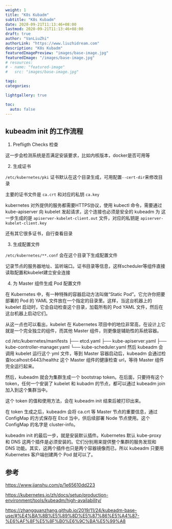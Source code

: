 ```yaml
---
weight: 1
title: "K8s Kubadm"
subtitle: "K8s Kubadm"
date: 2020-09-21T11:13:46+08:00
lastmod: 2020-09-21T11:13:46+08:00
draft: true
author: "VanLiuZhi"
authorLink: "https://www.liuzhidream.com"
description: "K8s Kubadm"
featuredImagePreview: "images/base-image.jpg"
featuredImage: "/images/base-image.jpg"
# resources:
# - name: "featured-image"
#   src: "images/base-image.jpg"

tags: 
categories: 

lightgallery: true

toc:
  auto: false
---
```




<!--more-->

## kubeadm init 的工作流程

1. Prefligth Checks 检查

这一步会检测系统是否满足安装要求，比如内核版本，docker是否可用等

2. 生成证书

`/etc/kubernetes/pki` 证书默认在这个目录生成，可用配置`--cert-dir`来修改目录

主要的证书文件是 `ca.crt` 和对应的私钥 `ca.key`

kubernetes 对外提供的服务都需要HTTPS协议，使用 kubectl 命令，需要通过 kube-apiserver 向 kubelet 发起请求，这个连接也必须是安全的
kubeadm 为 这一步生成的是 `apiserver-kubelet-client.out` 文件，对应的私钥是 `apiserver-kubelet-client.key`

还有其它很多证书，自行查看目录

3. 生成配置文件

`/etc/kubernetes/**.conf` 会在这个目录下生成配置文件

记录节点的服务器地址、监听端口。证书目录等信息，这样scheduler等组件直接读取配置和kubelet建立安全连接

4. 为 Master 组件生成 Pod 配置文件

在 Kubernetes 中，有一种特殊的容器启动方法叫做“Static Pod”。它允许你把要部署的 Pod 的 YAML 文件放在一个指定的目录里。这样，当这台机器上的 kubelet 启动时，它会自动检查这个目录，加载所有的 Pod YAML 文件，然后在这台机器上启动它们。

从这一点也可以看出，kubelet 在 Kubernetes 项目中的地位非常高，在设计上它就是一个完全独立的组件，而其他 Master 组件，则更像是辅助性的系统容器。

cd /etc/kubernetes/manifests
├── etcd.yaml
├── kube-apiserver.yaml
├── kube-controller-manager.yaml
└── kube-scheduler.yaml
然后 kubeadm 会调用 kubelet 运行这个 yml 文件，等到 Master 容器启动后，kubeadm 会通过检查localhost:6443/healthz 这个 Master 组件的健康检查 url，等待 Master 组件完全运行起来。

然后，kubeadm 就会为集群生成一个 bootstrap token。在后面，只要持有这个 token，任何一个安装了 kubelet 和 kubadm 的节点，都可以通过 kubeadm join 加入到这个集群当中。

这个 token 的值和使用方法，会在 kubeadm init 结束后被打印出来。

在 token 生成之后，kubeadm 会将 ca.crt 等 Master 节点的重要信息，通过 ConfigMap 的方式保存在 Etcd 当中，供后续部署 Node 节点使用。这个 ConfigMap 的名字是 cluster-info。

kubeadm init 的最后一步，就是安装默认插件。Kubernetes 默认 kube-proxy 和 DNS 这两个插件是必须安装的。它们分别用来提供整个集群的服务发现和 DNS 功能。其实，这两个插件也只是两个容器镜像而已，所以 kubeadm 只要用 Kubernetes 客户端创建两个 Pod 就可以了。

## 参考

https://www.jianshu.com/p/1e65610dd223

https://kubernetes.io/zh/docs/setup/production-environment/tools/kubeadm/high-availability/

https://zhangguanzhang.github.io/2019/11/24/kubeadm-base-use/#%E4%BA%8B%E5%89%8D%E5%87%86%E5%A4%87-%E6%AF%8F%E5%8F%B0%E6%9C%BA%E5%99%A8